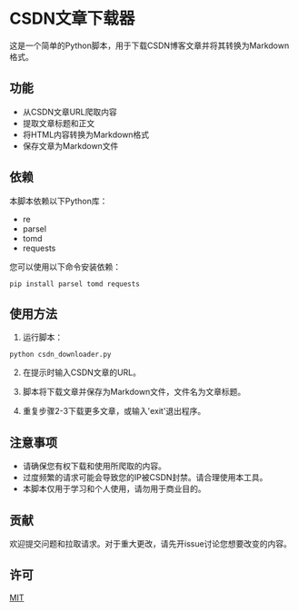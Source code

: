 # CSDN文章下载器

这是一个简单的Python脚本，用于下载CSDN博客文章并将其转换为Markdown格式。

## 功能

- 从CSDN文章URL爬取内容
- 提取文章标题和正文
- 将HTML内容转换为Markdown格式
- 保存文章为Markdown文件

## 依赖

本脚本依赖以下Python库：

- re
- parsel
- tomd
- requests

您可以使用以下命令安装依赖：

```
pip install parsel tomd requests
```

## 使用方法

1. 运行脚本：

```
python csdn_downloader.py
```

2. 在提示时输入CSDN文章的URL。

3. 脚本将下载文章并保存为Markdown文件，文件名为文章标题。

4. 重复步骤2-3下载更多文章，或输入'exit'退出程序。

## 注意事项

- 请确保您有权下载和使用所爬取的内容。
- 过度频繁的请求可能会导致您的IP被CSDN封禁。请合理使用本工具。
- 本脚本仅用于学习和个人使用，请勿用于商业目的。

## 贡献

欢迎提交问题和拉取请求。对于重大更改，请先开issue讨论您想要改变的内容。

## 许可

[MIT](https://choosealicense.com/licenses/mit/)
